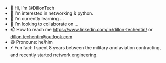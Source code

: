 - 👋 Hi, I’m @DillonTech
- 👀 I’m interested in networking & python. 
- 🌱 I’m currently learning ...
- 💞️ I’m looking to collaborate on ...
- 📫 How to reach me https://www.linkedin.com/in/dillon-techentin/ or dillon.techentin@outlook.com
- 😄 Pronouns: he/him
- ⚡ Fun fact: I spent 8 years between the military and aviation contracting, and recently started network engineering.
<!---
DillonTech/DillonTech is a ✨ special ✨ repository because its `README.md` (this file) appears on your GitHub profile.
You can click the Preview link to take a look at your changes.
--->

